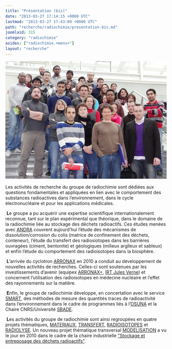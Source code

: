 ```yaml
---
title: "Présentation (bis)"
date: "2013-03-27 17:14:15 +0000 UTC"
lastmod: "2013-03-27 17:43:09 +0000 UTC"
path: "recherche/radiochimie/presentation-bis.md"
joomlaid: 315
category: "radiochimie"
asides: ["radiochimie.+menu+"]
layout: "recherche"
---
```

![radiochimie groupe 2](images/radiochimie_groupe_2.jpg)

Les activités de recherche du groupe de radiochimie sont dédiées aux questions fondamentales et appliquées en lien avec le comportement des substances radioactives dans l’environnement, dans le cycle électronucléaire et pour les applications médicales.

 **L**e groupe a pu acquérir une expertise scientifique internationalement reconnue, tant sur le plan expérimental que théorique, dans le domaine de la radiochimie liée au stockage des déchets radioactifs. Ces études menées avec [ANDRA](http://www.andra.fr/) couvrent aujourd’hui l’étude des mécanismes de dissolution/corrosion du colis (matrice de confinement des déchets, conteneur), l’étude du transfert des radiosiotopes dans les barrières ouvragées (ciment, bentonite) et géologiques (milieux argileux et sableux) et enfin l’étude du comportement des radioisotopes dans la biosphère.

 **L**’arrivée du cyclotron [ARRONAX](http://www.cyclotron-nantes.fr/) en 2010 a conduit au développement de nouvelles activités de recherches. Celles-ci sont soutenues par les investissements d’avenir (equipex [ARRONAX+](http://www.cyclotron-nantes.fr/spip.php?article124), [IRT Jules Verne](http://www.irt-jules-verne.fr/)) et concernent l’utilisation des radioisotopes en médecine nucléaire et l’effet des rayonnements sur la matière.

 **E**nfin, le groupe de radiochimie développe, en concertation avec le service [SMART](SMART/web/index.html), des méthodes de mesure des quantités traces de radioactivité dans l’environnement dans le cadre de programmes liés à l’[OSUNA](http://www.osuna.univ-nantes.fr/) et la Chaire CNRS/Université [SBADE](http://www.osuna.univ-nantes.fr/51626556/0/fiche___pagelibre/&RH=1293798259421).

 **L**es activités du groupe de radiochimie sont ainsi regroupées en quatre projets thématiques, [MATERIAUX](/recherche/radiochimie/materiaux), [TRANSFERT](/recherche/radiochimie/transfert), [RADIOISOTOPES](/recherche/radiochimie/radioisotopes) et [RADIOLYSE](/recherche/radiochimie/radiolyse). Un nouveau projet thématique transversal [MODELISATION](/recherche/radiochimie/modelisation) a vu le jour en 2010 dans le cadre de la chaire industrielle ["Stockage et entreposage des déchets radioactifs"](http://www.mines-nantes.fr/fr/CORPORATE-RELATIONS/Nos-chaires/Storage-and-Management-of-Nuclear-Waste).
